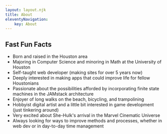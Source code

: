 ```yaml
---
layout: layout.njk
title: About
eleventyNavigation:
    key: About
---
```


## Fast Fun Facts

* Born and raised in the Houston area
* Majoring in Computer Science and minoring in Math at the University of Houston
* Self-taught web developer (making sites for over 5 years now)
* Deeply interested in making apps that could improve life for fellow Houstonians
* Passionate about the possibilities afforded by incorporating finite state machines in the JAMstack architecture
* Enjoyer of long walks on the beach, bicycling, and trampolining
* Hobbyist digital artist and a little bit interested in game development (just tinkering around)
* Very excited about She-Hulk's arrival in the Marvel Cinematic Universe
* Always looking for ways to improve methods and processes, whether in web dev or in day-to-day time management
